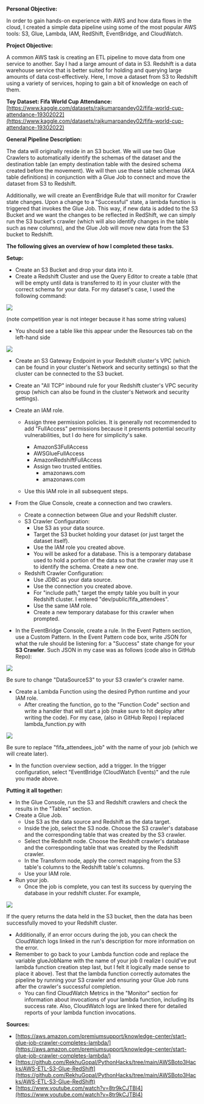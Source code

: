 **Personal Objective:**

In order to gain hands-on experience with AWS and how data flows in the cloud, I created a simple data pipeline using some of the most popular AWS tools: S3, Glue, Lambda, IAM, RedShift, EventBridge, and CloudWatch.

**Project Objective:**

A common AWS task is creating an ETL pipeline to move data from one service to another. Say I had a large amount of data in S3. Redshift is a data warehouse service that is better suited for holding and querying large amounts of data cost-effectively. Here, I move a dataset from S3 to Redshift using a variety of services, hoping to gain a bit of knowledge on each of them.

**Toy Dataset: Fifa World Cup Attendance:** [https://www.kaggle.com/datasets/rajkumarpandey02/fifa-world-cup-attendance-19302022](https://www.kaggle.com/datasets/rajkumarpandey02/fifa-world-cup-attendance-19302022)

**General Pipeline Description:**

The data will originally reside in an S3 bucket. We will use two Glue Crawlers to automatically identify the schemas of the dataset and the destination table (an empty destination table with the desired schema created before the movement). We will then use these table schemas (AKA table definitions) in conjunction with a Glue Job to connect and move the dataset from S3 to Redshift.

Additionally, we will create an EventBridge Rule that will monitor for Crawler state changes. Upon a change to a "Successful" state, a lambda function is triggered that invokes the Glue Job. This way, if new data is added to the S3 Bucket and we want the changes to be reflected in RedShift, we can simply run the S3 bucket's crawler (which will also identify changes in the table such as new columns), and the Glue Job will move new data from the S3 bucket to Redshift.

**The following gives an overview of how I completed these tasks.**

**Setup:**

- Create an S3 Bucket and drop your data into it.
- Create a Redshift Cluster and use the Query Editor to create a table (that will be empty until data is transferred to it) in your cluster with the correct schema for your data. For my dataset's case, I used the following command:

![](RackMultipart20221230-1-322jnf_html_ed36bc48f8710d38.png)

(note competition year is not integer because it has some string values)

- You should see a table like this appear under the Resources tab on the left-hand side

![](RackMultipart20221230-1-322jnf_html_bf440a385fdfa819.png)

- Create an S3 Gateway Endpoint in your Redshift cluster's VPC (which can be found in your cluster's Network and security settings) so that the cluster can be connected to the S3 bucket.
- Create an "All TCP" inbound rule for your Redshift cluster's VPC security group (which can also be found in the cluster's Network and security settings).
- Create an IAM role.
  - Assign three permission policies. It is generally not recommended to add "FullAccess" permissions because it presents potential security vulnerabilities, but I do here for simplicity's sake.

      - AmazonS3FullAccess
      - AWSGlueFullAccess
      - AmazonRedshiftFullAccess
    - Assign two trusted entities.
      - amazonaws.com
      - amazonaws.com
  - Use this IAM role in all subsequent steps.
- From the Glue Console, create a connection and two crawlers.
  - Create a connection between Glue and your Redshift cluster.
  - S3 Crawler Configuration:
    - Use S3 as your data source.
    - Target the S3 bucket holding your dataset (or just target the dataset itself).
    - Use the IAM role you created above.
    - You will be asked for a database. This is a temporary database used to hold a portion of the data so that the crawler may use it to identify the schema. Create a new one.
  - Redshift Crawler Configuration:
    - Use JDBC as your data source.
    - Use the connection you created above.
    - For "include path," target the empty table you built in your Redshift cluster. I entered "dev/public/fifa\_attendees".
    - Use the same IAM role.
    - Create a new temporary database for this crawler when prompted.

- In the EventBridge Console, create a rule. In the Event Pattern section, use a Custom Pattern. In the Event Pattern code box, write JSON for what the rule should be listening for: a "Success" state change for your **S3 Crawler**. Such JSON in my case was as follows (code also in GitHub Repo):

![](RackMultipart20221230-1-322jnf_html_c01ca3aba45471ff.png)

Be sure to change "DataSourceS3" to your S3 crawler's crawler name.

- Create a Lambda Function using the desired Python runtime and your IAM role.
  - After creating the function, go to the "Function Code" section and write a handler that will start a job (make sure to hit deploy after writing the code). For my case, (also in GitHub Repo) I replaced lambda\_function.py with

![](RackMultipart20221230-1-322jnf_html_783df8150d64cd5f.png)

Be sure to replace "fifa\_attendees\_job" with the name of your job (which we will create later).

  - In the function overview section, add a trigger. In the trigger configuration, select "EventBridge (CloudWatch Events)" and the rule you made above.

**Putting it all together:**

- In the Glue Console, run the S3 and Redshift crawlers and check the results in the "Tables" section.
- Create a Glue Job.
  - Use S3 as the data source and Redshift as the data target.
  - Inside the job, select the S3 node. Choose the S3 crawler's database and the corresponding table that was created by the S3 crawler.
  - Select the Redshift node. Choose the Redshift crawler's database and the corresponding table that was created by the Redshift crawler.
  - In the Transform node, apply the correct mapping from the S3 table's columns to the Redshift table's columns.
  - Use your IAM role.
- Run your job.
  - Once the job is complete, you can test its success by querying the database in your redshift cluster. For example,

![](RackMultipart20221230-1-322jnf_html_3c5024c2fb2ae870.png)

If the query returns the data held in the S3 bucket, then the data has been successfully moved to your Redshift cluster.

  - Additionally, if an error occurs during the job, you can check the CloudWatch logs linked in the run's description for more information on the error.
- Remember to go back to your Lambda function code and replace the variable glueJobName with the name of your job (I realize I could've put lambda function creation step last, but I felt it logically made sense to place it above). Test that the lambda function correctly automates the pipeline by running your S3 crawler and ensuring your Glue Job runs after the crawler's successful completion.
  - You can find CloudWatch Metrics in the "Monitor" section for information about invocations of your lambda function, including its success rate. Also, CloudWatch logs are linked there for detailed reports of your lambda function invocations.

**Sources:**

- [https://aws.amazon.com/premiumsupport/knowledge-center/start-glue-job-crawler-completes-lambda/](https://aws.amazon.com/premiumsupport/knowledge-center/start-glue-job-crawler-completes-lambda/)
- [https://github.com/RekhuGopal/PythonHacks/tree/main/AWSBoto3Hacks/AWS-ETL-S3-Glue-RedShift](https://github.com/RekhuGopal/PythonHacks/tree/main/AWSBoto3Hacks/AWS-ETL-S3-Glue-RedShift)
- [https://www.youtube.com/watch?v=8tr9kCJTBl4](https://www.youtube.com/watch?v=8tr9kCJTBl4)
